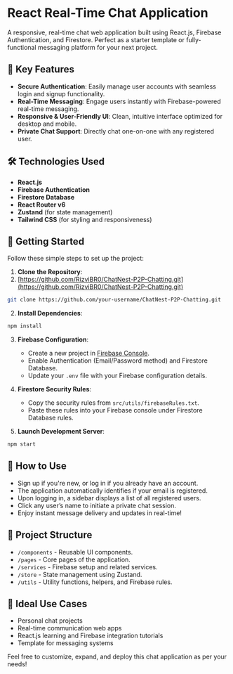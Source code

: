 # React Real-Time Chat Application

A responsive, real-time chat web application built using React.js, Firebase Authentication, and Firestore. Perfect as a starter template or fully-functional messaging platform for your next project.

## 🚀 Key Features

- **Secure Authentication**: Easily manage user accounts with seamless login and signup functionality.
- **Real-Time Messaging**: Engage users instantly with Firebase-powered real-time messaging.
- **Responsive & User-Friendly UI**: Clean, intuitive interface optimized for desktop and mobile.
- **Private Chat Support**: Directly chat one-on-one with any registered user.

## 🛠️ Technologies Used

- **React.js**
- **Firebase Authentication**
- **Firestore Database**
- **React Router v6**
- **Zustand** (for state management)
- **Tailwind CSS** (for styling and responsiveness)

## 🚧 Getting Started

Follow these simple steps to set up the project:

1. **Clone the Repository**:
2. [https://github.com/RizviBR0/ChatNest-P2P-Chatting.git](https://github.com/RizviBR0/ChatNest-P2P-Chatting.git)

```bash
git clone https://github.com/your-username/ChatNest-P2P-Chatting.git
```

2. **Install Dependencies**:

```bash
npm install
```

3. **Firebase Configuration**:

   - Create a new project in [Firebase Console](https://console.firebase.google.com/).
   - Enable Authentication (Email/Password method) and Firestore Database.
   - Update your `.env` file with your Firebase configuration details.

4. **Firestore Security Rules**:

   - Copy the security rules from `src/utils/firebaseRules.txt`.
   - Paste these rules into your Firebase console under Firestore Database rules.

5. **Launch Development Server**:

```bash
npm start
```

## 🎯 How to Use

- Sign up if you're new, or log in if you already have an account.
- The application automatically identifies if your email is registered.
- Upon logging in, a sidebar displays a list of all registered users.
- Click any user’s name to initiate a private chat session.
- Enjoy instant message delivery and updates in real-time!

## 📁 Project Structure

- `/components` - Reusable UI components.
- `/pages` - Core pages of the application.
- `/services` - Firebase setup and related services.
- `/store` - State management using Zustand.
- `/utils` - Utility functions, helpers, and Firebase rules.

## 🌟 Ideal Use Cases

- Personal chat projects
- Real-time communication web apps
- React.js learning and Firebase integration tutorials
- Template for messaging systems

Feel free to customize, expand, and deploy this chat application as per your needs!